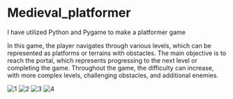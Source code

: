 # Medieval_platformer
I have utilized Python and Pygame to make a platformer game

In this game, the player navigates through various levels, which can be represented as platforms or terrains with obstacles. The main objective is to reach the portal, which represents progressing to the next level or completing the game. Throughout the game, the difficulty can increase, with more complex levels, challenging obstacles, and additional enemies.



![1](https://github.com/costin-t/Medieval_platformer/assets/104298934/577632c7-3661-450c-8d8c-0f27e2e9178e)
![2](https://github.com/costin-t/Medieval_platformer/assets/104298934/ec155dee-ad6a-45a2-b2a7-cf32e4eef73d)
![3](https://github.com/costin-t/Medieval_platformer/assets/104298934/a5b78111-24c3-4db3-86a5-2296d08a4915)
![4](https://github.com/costin-t/Medieval_platformer/assets/104298934/ae97a961-acf5-45f4-8933-798628ae7b75)
